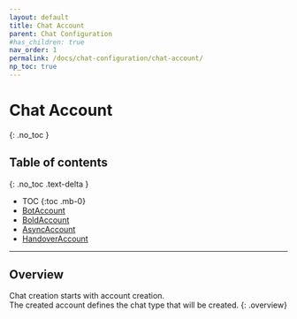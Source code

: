 ```yaml
---
layout: default
title: Chat Account
parent: Chat Configuration
#has_children: true
nav_order: 1
permalink: /docs/chat-configuration/chat-account/
np_toc: true
---
```


# Chat Account
{: .no_toc }

## Table of contents
{: .no_toc .text-delta }

- TOC
{:toc .mb-0}
- [BotAccount](/docs/chat-configuration/chat-account/bot-account)
- [BoldAccount](/docs/chat-configuration/chat-account/bold-account)
- [AsyncAccount](/docs/chat-configuration/chat-account/async-account)
- [HandoverAccount](/docs/chat-configuration/chat-account/handover-account)

---

## Overview
Chat creation starts with account creation.   
The created account defines the chat type that will be created.
{: .overview}

